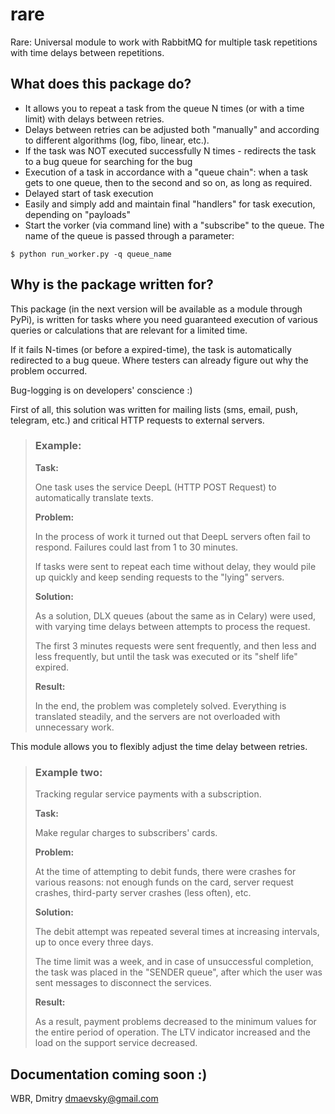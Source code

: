 # rare
Rare: Universal module to work with RabbitMQ for multiple task repetitions with time delays between repetitions.

## What does this package do?

- It allows you to repeat a task from the queue N times (or with a time limit) with delays between retries.
- Delays between retries can be adjusted both "manually" and according to different algorithms (log, fibo, linear, etc.).
- If the task was NOT executed successfully N times - redirects the task to a bug queue for searching for the bug
- Execution of a task in accordance with a "queue chain": when a task gets to one queue, then to the second and so on, as long as required.
- Delayed start of task execution
- Easily and simply add and maintain final "handlers" for task execution, depending on "payloads"
- Start the vorker (via command line) with a "subscribe" to the queue. The name of the queue is passed through a parameter:

`$ python run_worker.py -q queue_name`

## Why is the package written for?

This package (in the next version will be available as a module through PyPi), is written for tasks where you need guaranteed execution of various queries or calculations that are relevant for a limited time.

If it fails N-times (or before a expired-time), the task is automatically redirected to a bug queue. Where testers can already figure out why the problem occurred.

Bug-logging is on developers' conscience :)

First of all, this solution was written for mailing lists (sms, email, push, telegram, etc.) and critical HTTP requests to external servers.


> ### Example:
>
> __Task:__
>
> One task uses the service DeepL (HTTP POST Request) to automatically translate texts.
>
> __Problem:__
>
> In the process of work it turned out that DeepL servers often fail to respond. Failures could last from 1 to 30 minutes.
>
> If tasks were sent to repeat each time without delay, they would pile up quickly and keep sending requests to the "lying" servers.
>
> __Solution:__
>
> As a solution, DLX queues (about the same as in Celary) were used, with varying time delays between attempts to process the request.
>
> The first 3 minutes requests were sent frequently, and then less and less frequently, but until the task was executed or its "shelf life" expired.
>
> __Result:__
>
> In the end, the problem was completely solved. Everything is translated steadily, and the servers are not overloaded with unnecessary work.

This module allows you to flexibly adjust the time delay between retries.

> ### Example two:
> 
> Tracking regular service payments with a subscription.
> 
> __Task:__
> 
> Make regular charges to subscribers' cards.
> 
> __Problem:__
> 
> At the time of attempting to debit funds, there were crashes for various reasons: not enough funds on the card, server request crashes, third-party server crashes (less often), etc.
> 
> __Solution:__
> 
> The debit attempt was repeated several times at increasing intervals, up to once every three days.
> 
> The time limit was a week, and in case of unsuccessful completion, the task was placed in the "SENDER queue", after which the user was sent messages to disconnect the services.
> 
> __Result:__
> 
> As a result, payment problems decreased to the minimum values for the entire period of operation. The LTV indicator increased and the load on the support service decreased.

## Documentation coming soon :)

WBR, Dmitry
dmaevsky@gmail.com
